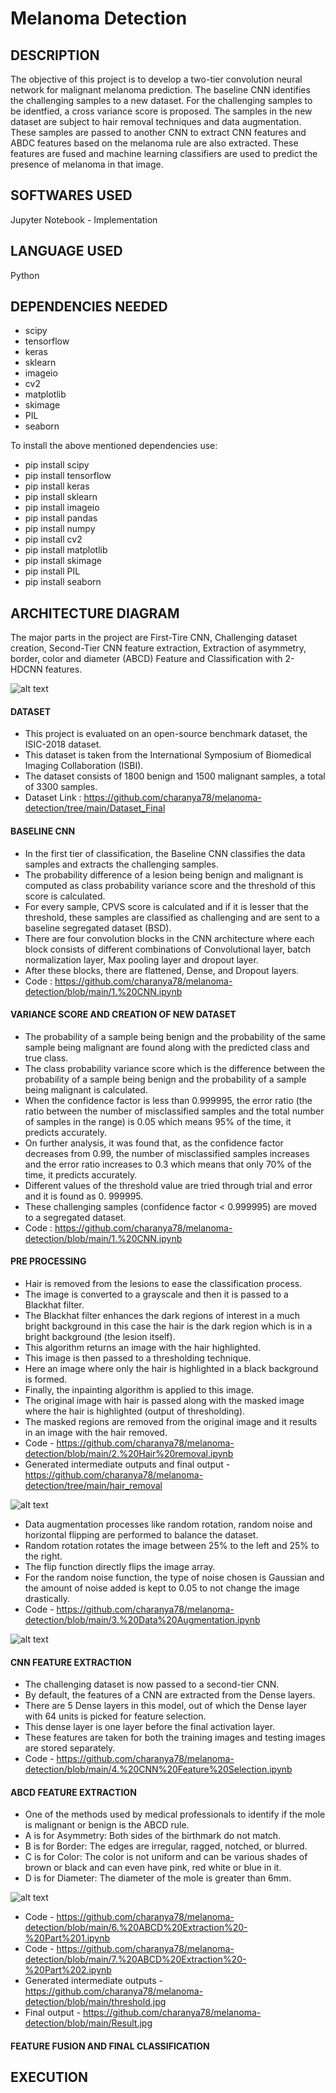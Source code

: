 # Melanoma Detection

## DESCRIPTION 

The objective of this project is to develop a two-tier convolution neural network for malignant melanoma prediction. The baseline CNN identifies the challenging samples to a new dataset. For the challenging samples to be identfied, a cross variance score is proposed. The samples in the new dataset are subject to hair removal techniques and data augmentation. These samples are passed to another CNN to extract CNN features and ABDC features based on the melanoma rule are also extracted. These features are fused and machine learning classifiers are used to predict the presence of melanoma in that image.

## SOFTWARES USED

Jupyter Notebook - Implementation

## LANGUAGE USED

Python

## DEPENDENCIES NEEDED

- scipy
- tensorflow
- keras
- sklearn
- imageio
- cv2
- matplotlib
- skimage
- PIL 
- seaborn

To install the above mentioned dependencies use:

- pip install scipy
- pip install tensorflow
- pip install keras
- pip install sklearn
- pip install imageio
- pip install pandas
- pip install numpy
- pip install cv2
- pip install matplotlib
- pip install skimage
- pip install PIL
- pip install seaborn

## ARCHITECTURE DIAGRAM

The major parts in the project are First-Tire CNN, Challenging dataset creation, Second-Tier CNN feature extraction, Extraction of asymmetry, border, color and diameter (ABCD) Feature and Classification with 2-HDCNN features.

![alt text](https://github.com/charanya78/melanoma-detection/blob/main/diagrams/ARCH_DIAG.PNG)


#### DATASET

- This project is evaluated on an open-source benchmark dataset, the ISIC-2018 dataset. 
- This dataset is taken from the International Symposium of Biomedical Imaging Collaboration (ISBI).
- The dataset consists of 1800 benign and 1500 malignant samples, a total of 3300 samples.
- Dataset Link : https://github.com/charanya78/melanoma-detection/tree/main/Dataset_Final

#### BASELINE CNN

- In the first tier of classification, the Baseline CNN classifies the data samples and extracts the challenging samples. 
- The probability difference of a lesion being benign and malignant is computed as class probability variance score and the threshold of this score is calculated. 
- For every sample, CPVS score is calculated and if it is lesser that the threshold, these samples are classified as challenging and are sent to a baseline segregated dataset (BSD).
- There are four convolution blocks in the CNN architecture where each block consists of different combinations of Convolutional layer, batch normalization layer, Max pooling layer and dropout layer. 
- After these blocks, there are flattened, Dense, and Dropout layers. 
- Code : https://github.com/charanya78/melanoma-detection/blob/main/1.%20CNN.ipynb

#### VARIANCE SCORE AND CREATION OF NEW DATASET

- The probability of a sample being benign and the probability of the same sample being malignant are found along with the predicted class and true class. 
- The class probability variance score which is the difference between the probability of a sample being benign and the probability of a sample being malignant is calculated. 
- When the confidence factor is less than 0.999995,  the error ratio (the ratio between the number of misclassified samples and the total number of samples in the range) is 0.05 which means 95% of the time, it predicts accurately. 
- On further analysis, it was found that, as the confidence factor decreases from 0.99, the number of misclassified samples increases and the error ratio increases to 0.3 which means that only 70% of the time, it predicts accurately. 
- Different values of the threshold value are tried through trial and error and it is found as 0. 999995. 
- These challenging samples (confidence factor < 0.999995) are moved to a segregated dataset. 
- Code : https://github.com/charanya78/melanoma-detection/blob/main/1.%20CNN.ipynb

#### PRE PROCESSING

- Hair is removed from the lesions to ease the classification process. 
- The image is converted to a grayscale and then it is passed to a Blackhat filter. 
- The Blackhat filter enhances the dark regions of interest in a much bright background in this case the hair is the dark region which is in a bright background (the lesion itself). 
- This algorithm returns an image with the hair highlighted. 
- This image is then passed to a thresholding technique. 
- Here an image where only the hair is highlighted in a black background is formed. 
- Finally, the inpainting algorithm is applied to this image. 
- The original image with hair is passed along with the masked image where the hair is highlighted (output of thresholding).
- The masked regions are removed from the original image and it results in an image with the hair removed.
- Code - https://github.com/charanya78/melanoma-detection/blob/main/2.%20Hair%20removal.ipynb
- Generated intermediate outputs and final output - https://github.com/charanya78/melanoma-detection/tree/main/hair_removal

![alt text](https://github.com/charanya78/melanoma-detection/blob/main/diagrams/hair.PNG)

- Data augmentation processes like random rotation, random noise and horizontal flipping are performed to balance the dataset. 
- Random rotation rotates the image between 25% to the left and 25% to the right. 
- The flip function directly flips the image array. 
- For the random noise function, the type of noise chosen is Gaussian and the amount of noise added is kept to 0.05 to not change the image drastically.
- Code - https://github.com/charanya78/melanoma-detection/blob/main/3.%20Data%20Augmentation.ipynb 

![alt text](https://github.com/charanya78/melanoma-detection/blob/main/diagrams/data_aug.PNG)
 
#### CNN FEATURE EXTRACTION

-  The challenging dataset is now passed to a second-tier CNN. 
-  By default, the features of a CNN are extracted from the Dense layers. 
-  There are 5 Dense layers in this model, out of which the Dense layer with 64 units is picked for feature selection. 
-  This dense layer is one layer before the final activation layer. 
-  These features are taken for both the training images and testing images are stored separately.
-  Code - https://github.com/charanya78/melanoma-detection/blob/main/4.%20CNN%20Feature%20Selection.ipynb

#### ABCD FEATURE EXTRACTION

- One of the methods used by medical professionals to identify if the mole is malignant or benign is the ABCD rule.  
- A is for Asymmetry: Both sides of the birthmark do not match. 
- B is for Border: The edges are irregular, ragged, notched, or blurred. 
- C is for Color: The color is not uniform and can be various shades of brown or black and can even have pink, red white or blue in it. 
- D is for Diameter: The diameter of the mole is greater than 6mm. 

![alt text](https://github.com/charanya78/melanoma-detection/blob/main/diagrams/abcd.PNG)

- Code - https://github.com/charanya78/melanoma-detection/blob/main/6.%20ABCD%20Extraction%20-%20Part%201.ipynb 
- Code - https://github.com/charanya78/melanoma-detection/blob/main/7.%20ABCD%20Extraction%20-%20Part%202.ipynb
- Generated intermediate outputs - https://github.com/charanya78/melanoma-detection/blob/main/threshold.jpg
- Final output - https://github.com/charanya78/melanoma-detection/blob/main/Result.jpg

#### FEATURE FUSION AND FINAL CLASSIFICATION 



## EXECUTION 


